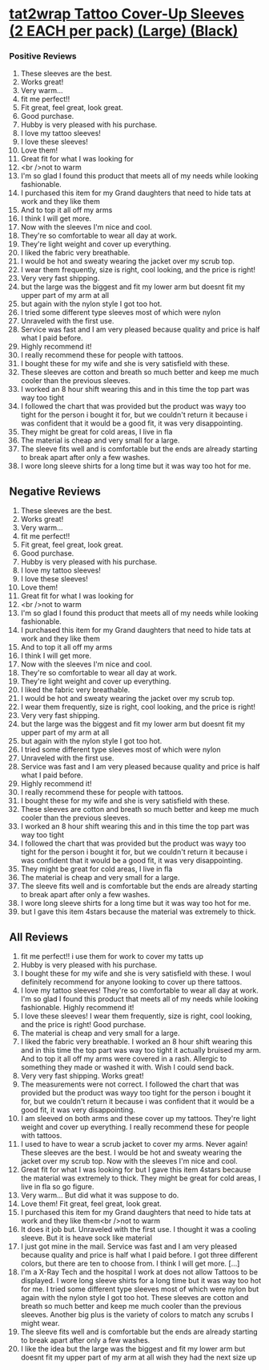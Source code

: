 # [tat2wrap Tattoo Cover-Up Sleeves (2 EACH per pack) (Large) (Black)](https://products.checkmycream.com/products/tat2wrap-Tattoo-Cover-Up-Sleeves-(2-EACH-per-pack)-(Large)-(Black).html)

### Positive Reviews

<ol>
      <li>These sleeves are the best.</li>
      <li>Works great!</li>
      <li>Very warm...</li>
      <li>fit me perfect!!</li>
      <li>Fit great, feel great, look great.</li>
      <li>Good purchase.</li>
      <li>Hubby is very pleased with his purchase.</li>
      <li>I love my tattoo sleeves!</li>
      <li>I love these sleeves!  </li>
      <li>Love them!</li>
      <li>Great fit for what I was looking for</li>
      <li>&lt;br /&gt;not to warm</li>
      <li>I&#x27;m so glad I found this product that meets all of my needs while looking fashionable.</li>
      <li>I purchased this item for my Grand daughters that need to hide tats at work and they like them</li>
      <li>And to top it all off my arms</li>
      <li>I think I will get more.    </li>
      <li>Now with the sleeves I&#x27;m nice and cool.</li>
      <li>They&#x27;re so comfortable to wear all day at work.</li>
      <li>They&#x27;re light weight and cover up everything.</li>
      <li>I liked the fabric very breathable.</li>
      <li>I would be hot and sweaty wearing the jacket over my scrub top.</li>
      <li>I wear them frequently, size is right, cool looking, and the price is right!  </li>
      <li>Very very fast shipping.</li>
      <li>but the large was the biggest and fit my lower arm but doesnt fit my upper part of my arm at all</li>
      <li>but again with the nylon style I got too hot.</li>
      <li>I tried some different type sleeves most of which were nylon</li>
      <li>Unraveled with the first use.</li>
      <li>Service was fast and I am very pleased because quality and price is half what I paid before.    </li>
      <li>Highly recommend it!</li>
      <li>I really recommend these for people with tattoos.</li>
      <li>I bought these for my wife and she is very satisfield with these.</li>
      <li>These sleeves are cotton and breath so much better and keep me much cooler than the previous sleeves.</li>
      <li>I worked an 8 hour shift wearing this and in this time the top part was way too tight</li>
      <li>I followed the chart that was provided but the product was wayy too tight for the person i bought it for, but we couldn&#x27;t return it because i was confident that it would be a good fit, it was very disappointing.</li>
      <li>They might be great for cold areas, I live in fla</li>
      <li>The material is cheap and very small for a large.</li>
      <li>The sleeve fits well  and is comfortable but the ends are already starting to break apart after only a few washes.</li>
      <li>I wore long sleeve shirts for a long time but it was way too hot for me.</li>
</ol>


<h2>Negative Reviews</h2>
<ol>
<li> These sleeves are the best.</li>
<li> Works great!</li>
<li> Very warm...</li>
<li> fit me perfect!!</li>
<li> Fit great, feel great, look great.</li>
<li> Good purchase.</li>
<li> Hubby is very pleased with his purchase.</li>
<li> I love my tattoo sleeves!</li>
<li> I love these sleeves!  </li>
<li> Love them!</li>
<li> Great fit for what I was looking for</li>
<li> &lt;br /&gt;not to warm</li>
<li> I&#x27;m so glad I found this product that meets all of my needs while looking fashionable.</li>
<li> I purchased this item for my Grand daughters that need to hide tats at work and they like them</li>
<li> And to top it all off my arms</li>
<li> I think I will get more.    </li>
<li> Now with the sleeves I&#x27;m nice and cool.</li>
<li> They&#x27;re so comfortable to wear all day at work.</li>
<li> They&#x27;re light weight and cover up everything.</li>
<li> I liked the fabric very breathable.</li>
<li> I would be hot and sweaty wearing the jacket over my scrub top.</li>
<li> I wear them frequently, size is right, cool looking, and the price is right!  </li>
<li> Very very fast shipping.</li>
<li> but the large was the biggest and fit my lower arm but doesnt fit my upper part of my arm at all</li>
<li> but again with the nylon style I got too hot.</li>
<li> I tried some different type sleeves most of which were nylon</li>
<li> Unraveled with the first use.</li>
<li> Service was fast and I am very pleased because quality and price is half what I paid before.    </li>
<li> Highly recommend it!</li>
<li> I really recommend these for people with tattoos.</li>
<li> I bought these for my wife and she is very satisfield with these.</li>
<li> These sleeves are cotton and breath so much better and keep me much cooler than the previous sleeves.</li>
<li> I worked an 8 hour shift wearing this and in this time the top part was way too tight</li>
<li> I followed the chart that was provided but the product was wayy too tight for the person i bought it for, but we couldn&#x27;t return it because i was confident that it would be a good fit, it was very disappointing.</li>
<li> They might be great for cold areas, I live in fla</li>
<li> The material is cheap and very small for a large.</li>
<li> The sleeve fits well  and is comfortable but the ends are already starting to break apart after only a few washes.</li>
<li> I wore long sleeve shirts for a long time but it was way too hot for me.</li>
<li> but I gave this item 4stars because the material was extremely to thick.</li>
</ol>

<h2>All Reviews</h2>

<ol>
    <li> fit me perfect!! i use them for work to cover my tatts up</li>
    <li> Hubby is very pleased with his purchase.</li>
    <li> I bought these for my wife and she is very satisfield with these. I woul definitely recommend for anyone looking to cover up there tattoos.</li>
    <li> I love my tattoo sleeves! They&#x27;re so comfortable to wear all day at work. I&#x27;m so glad I found this product that meets all of my needs while looking fashionable. Highly recommend it!</li>
    <li> I love these sleeves!  I wear them frequently, size is right, cool looking, and the price is right!  Good purchase.</li>
    <li> The material is cheap and very small for a large.</li>
    <li> I liked the fabric very breathable. I worked an 8 hour shift wearing this and in this time the top part was way too tight it actually bruised my arm. And to top it all off my arms were covered in a rash. Allergic to something they made or washed it with. Wish I could send back.</li>
    <li> Very very fast shipping. Works great!</li>
    <li> The measurements were not correct. I followed the chart that was provided but the product was wayy too tight for the person i bought it for, but we couldn&#x27;t return it because i was confident that it would be a good fit, it was very disappointing.</li>
    <li> I am sleeved on both arms and these cover up my tattoos. They&#x27;re light weight and cover up everything. I really recommend these for people with tattoos.</li>
    <li> I used to have to wear a scrub jacket to cover my arms. Never again!  These sleeves are the best. I would be hot and sweaty wearing the jacket over my scrub top. Now with the sleeves I&#x27;m nice and cool.</li>
    <li> Great fit for what I was looking for but I gave this item 4stars because the material was extremely to thick. They might be great for cold areas, I live in fla so go figure.</li>
    <li> Very warm... But did what it was suppose to do.</li>
    <li> Love them! Fit great, feel great, look great.</li>
    <li> I purchased this item for my Grand daughters that need to hide tats at work and they like them&lt;br /&gt;not to warm</li>
    <li> It does it job but. Unraveled with the first use. I thought it was a cooling sleeve. But it is heave sock like material</li>
    <li> I just got mine in the mail. Service was fast and I am very pleased because quality and price is half what I paid before.    I got three different colors, but there are ten to choose from.  I think I will get more.    [...]</li>
    <li> I&#x27;m a X-Ray Tech and the hospital I work at does not allow Tattoos to be displayed. I wore long sleeve shirts for a long time but it was way too hot for me. I tried some different type sleeves most of which were nylon but again with the nylon style I got too hot. These sleeves are cotton and breath so much better and keep me much cooler than the previous sleeves. Another big plus is the variety of colors to match any scrubs I might wear.</li>
    <li> The sleeve fits well  and is comfortable but the ends are already starting to break apart after only a few washes.</li>
    <li> I like the idea but the large was the biggest and fit my lower arm but doesnt fit my upper part of my arm at all wish they had the next size up</li>
</ol>




